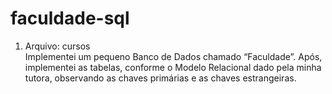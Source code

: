 # faculdade-sql

1. Arquivo: cursos<br>
Implementei um pequeno Banco de Dados chamado “Faculdade”. Após, implementei as tabelas, conforme o Modelo Relacional dado pela minha tutora, observando as chaves primárias e as chaves estrangeiras. 
